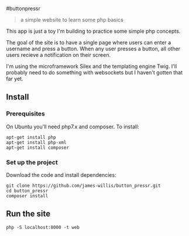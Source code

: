 #buttonpressr
> a simple website to learn some php basics

This app is just a toy I'm building to practice some simple php concepts. 

The goal of the site is to have a single page where users can enter a username and press a button. When any user presses a button, all other users recieve a notification on their screen.

I'm using the microframework Silex and the templating engine Twig. I'll probably need to do something with websockets but I haven't gotten that far yet. 

## Install


### Prerequisites

On Ubuntu you'll need php7.x and composer. To install: 

```
apt-get install php
apt-get install php-xml
apt-get install composer
```

### Set up the project

Download the code and install dependencies:

```
git clone https://github.com/james-willis/button_pressr.git
cd button_pressr
composer install
``` 
## Run the site
```
php -S localhost:8000 -t web
```
